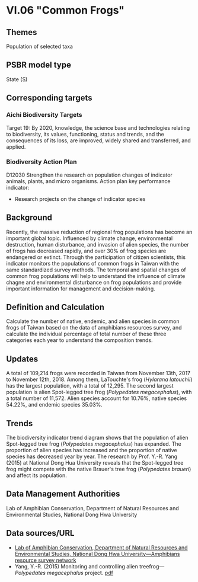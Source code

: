 # VI.06 "Common Frogs"

<script type="text/javascript" src="http://cdn.mathjax.org/mathjax/latest/MathJax.js?config=TeX-AMS-MML_HTMLorMML"></script>

## Themes
Population of selected taxa
## PSBR model type
State (S)
## Corresponding targets
### Aichi Biodiversity Targets
Target 19: By 2020, knowledge, the science base and technologies relating to biodiversity, its values, functioning, status and trends, and the consequences of its loss, are improved, widely shared and transferred, and applied.
### Biodiversity Action Plan
D12030 Strengthen the research on population changes of indicator animals, plants, and micro organisms. Action plan key performance indicator:
* Research projects on the change of indicator species
## Background
Recently, the massive reduction of regional frog populations has become an important global topic. Influenced by climate change, environmental destruction, human disturbance, and invasion of alien species, the number of frogs has decreased rapidly, and over 30% of frog species are endangered or extinct. Through the participation of citizen scientists, this indicator monitors the populations of common frogs in Taiwan with the same standardized survey methods. The temporal and spatial changes of common frog populations will help to understand the influence of climate chagne and environmental disturbance on frog populations and provide important information for management and decision-making.
## Definition and Calculation
Calculate the number of native, endemic, and alien species in common frogs of Taiwan based on the data of amphibians resources survey, and calculate the individual percentage of total number of these three categories each year to understand the composition trends.
## Updates
A total of 109,214 frogs were recorded in Taiwan from November 13th, 2017 to November 12th, 2018. Among them, LaTouchte's frog (*Hylarana latouchii*) has the largest population, with a total of 12,295. The second largest population is alien Spot-legged tree frog (*Polypedates megacephalus*), with a total number of 11,572. Alien species account for 10.76%, native species 54.22%, and endemic species 35.03%.
## Trends
The biodiversity indicator trend diagram shows that the population of alien Spot-legged tree frog (*Polypedates megacephalus*) has expanded. The proportion of alien species has increased and the proportion of native species has decreased year by year. The research by Prof. Y.-R. Yang (2015) at National Dong Hua University reveals that the Spot-legged tree frog might compete with the native Brauer's tree frog (*Polypedates braueri*) and affect its population.
## Data Management Authorities
Lab of Amphibian Conservation, Department of Natural Resources and Environmental Studies, National Dong Hwa University
## Data sources/URL
* [Lab of Amphibian Conservation, Department of Natural Resources and Environmental Studies, National Dong Hwa University—Amphibians resource survey network](http://tad.froghome.org/charts/2007-2018/main.html)
* Yang, Y.-R. (2015) Monitoring and controlling alien treefrog—*Polypedates megacephalus* project. [pdf](https://conservation.forest.gov.tw/0000779)